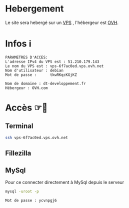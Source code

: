# Hebergement

Le site sera hebergé sur un [VPS](https://www.notion.so/VPS-config-d13146e86e2d4a72a6cd0e9e832fe9c1) , l'hébergeur est [OVH](https://www.ovh.com/fr/).

# Infos ℹ️

```
PARAMETRES D'ACCES:
L'adresse IPv4 du VPS est : 51.210.179.143
Le nom du VPS est : vps-6f7ac0ed.vps.ovh.net
Nom d'utilisateur : debian
Mot de passe :      tkwRKqcKGjKZ

Nom de domaine : dt-developpement.fr
Hébergeur : OVH.com
```

# Accès ☞🚪

## Terminal

```bash
ssh vps-6f7ac0ed.vps.ovh.net
```

## Fillezilla

## MySql

Pour ce connecter directement à MySql depuis le serveur 

```bash
mysql -uroot -p
```

```bash
Mot de passe : ycvnpgj6
```
